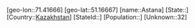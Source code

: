 ﻿---
location: [51.16667,71.41666]
type: City
tags:
- geo/City


SpocWebEntityId: 35936
isDeleted: false
confidential: public

---
[geo-lon::71.41666]
[geo-lat::51.16667]
[name::Astana]
[State::]
[Country::[Kazakhstan](geo/Continent/Asia/Kazakhstan.md)]
[StateId::]
[Population::]
[Unknown::32]

